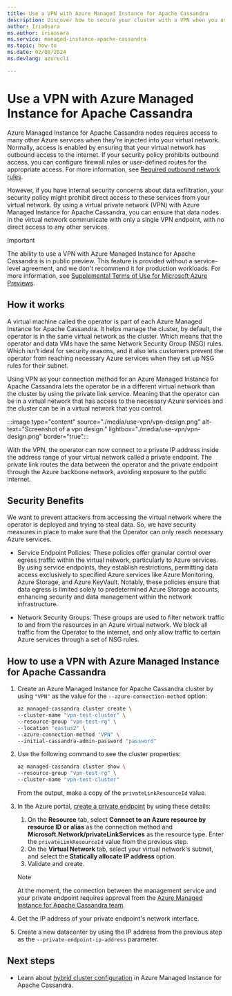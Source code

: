 ```yaml
---
title: Use a VPN with Azure Managed Instance for Apache Cassandra
description: Discover how to secure your cluster with a VPN when you use Azure Managed Instance for Apache Cassandra.
author: IriaOsara
ms.author: iriaosara
ms.service: managed-instance-apache-cassandra
ms.topic: how-to
ms.date: 02/08/2024
ms.devlang: azurecli

---
```

# Use a VPN with Azure Managed Instance for Apache Cassandra

Azure Managed Instance for Apache Cassandra nodes requires access to many other Azure services when they're injected into your virtual network. Normally, access is enabled by ensuring that your virtual network has outbound access to the internet. If your security policy prohibits outbound access, you can configure firewall rules or user-defined routes for the appropriate access. For more information, see [Required outbound network rules](network-rules.md).

However, if you have internal security concerns about data exfiltration, your security policy might prohibit direct access to these services from your virtual network. By using a virtual private network (VPN) with Azure Managed Instance for Apache Cassandra, you can ensure that data nodes in the virtual network communicate with only a single VPN endpoint, with no direct access to any other services.

> [!IMPORTANT]
> The ability to use a VPN with Azure Managed Instance for Apache Cassandra is in public preview. This feature is provided without a service-level agreement, and we don't recommend it for production workloads. For more information, see [Supplemental Terms of Use for Microsoft Azure Previews](https://azure.microsoft.com/support/legal/preview-supplemental-terms/).

## How it works

A virtual machine called the operator is part of each Azure Managed Instance for Apache Cassandra. It helps manage the cluster, by default, the operator is in the same virtual network as the cluster. Which means that the operator and data VMs have the same Network Security Group (NSG) rules. Which isn't ideal for security reasons, and it also lets customers prevent the operator from reaching necessary Azure services when they set up NSG rules for their subnet. 

Using VPN as your connection method for an Azure Managed Instance for Apache Cassandra lets the operator be in a different virtual network than the cluster by using the private link service. Meaning that the operator can be in a virtual network that has access to the necessary Azure services and the cluster can be in a virtual network that you control.

:::image type="content" source="./media/use-vpn/vpn-design.png" alt-text="Screenshot of a vpn design." lightbox="./media/use-vpn/vpn-design.png" border="true":::

With the VPN, the operator can now connect to a private IP address inside the address range of your virtual network called a private endpoint. The private link routes the data between the operator and the private endpoint through the Azure backbone network, avoiding exposure to the public internet.

## Security Benefits

We want to prevent attackers from accessing the virtual network where the operator is deployed and trying to steal data. So, we have security measures in place to make sure that the Operator can only reach necessary Azure services.

* Service Endpoint Policies: These policies offer granular control over egress traffic within the virtual network, particularly to Azure services. By using service endpoints, they establish restrictions, permitting data access exclusively to specified Azure services like Azure Monitoring, Azure Storage, and Azure KeyVault. Notably, these policies ensure that data egress is limited solely to predetermined Azure Storage accounts, enhancing security and data management within the network infrastructure.

* Network Security Groups: These groups are used to filter network traffic to and from the resources in an Azure virtual network. We block all traffic from the Operator to the internet, and only allow traffic to certain Azure services through a set of NSG rules.

## How to use a VPN with Azure Managed Instance for Apache Cassandra

1. Create an Azure Managed Instance for Apache Cassandra cluster by using `"VPN"` as the value for the `--azure-connection-method` option:

    ```bash
    az managed-cassandra cluster create \
    --cluster-name "vpn-test-cluster" \
    --resource-group "vpn-test-rg" \
    --location "eastus2" \
    --azure-connection-method "VPN" \
    --initial-cassandra-admin-password "password"
    ```

1. Use the following command to see the cluster properties:

    ```bash
    az managed-cassandra cluster show \
    --resource-group "vpn-test-rg" \
    --cluster-name "vpn-test-cluster"
    ```

    From the output, make a copy of the `privateLinkResourceId` value.

1. In the Azure portal, [create a private endpoint](../cosmos-db/how-to-configure-private-endpoints.md) by using these details:
    1. On the **Resource** tab, select **Connect to an Azure resource by resource ID or alias** as the connection method and **Microsoft.Network/privateLinkServices** as the resource type. Enter the `privateLinkResourceId` value from the previous step.
    1. On the **Virtual Network** tab, select your virtual network's subnet, and select the **Statically allocate IP address** option.
    1. Validate and create.

   > [!NOTE]
   > At the moment, the connection between the management service and your private endpoint requires approval from the [Azure Managed Instance for Apache Cassandra team](mailto:cassandra-preview@microsoft.com).

1. Get the IP address of your private endpoint's network interface.

1. Create a new datacenter by using the IP address from the previous step as the `--private-endpoint-ip-address` parameter.

## Next steps

- Learn about [hybrid cluster configuration](configure-hybrid-cluster.md) in Azure Managed Instance for Apache Cassandra.
